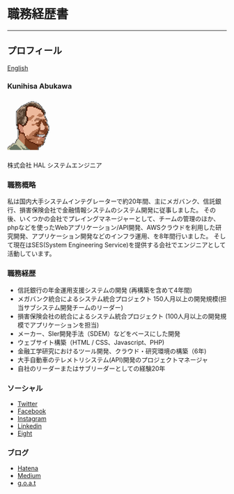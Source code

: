 # 職務経歴書

---

## プロフィール

[English](README.md)

### Kunihisa Abukawa

![](img/profile.png)

株式会社 HAL システムエンジニア<br>


### 職務概略

私は国内大手システムインテグレーターで約20年間、主にメガバンク、信託銀行、損害保険会社で金融情報システムのシステム開発に従事しました。
その後、いくつかの会社でプレイングマネージャーとして、チームの管理のほか、phpなどを使ったWebアプリケーション/API開発、AWSクラウドを利用した研究開発、アプリケーション開発などのインフラ運用、を8年間行いました。
そして現在はSES(System Engineering Service)を提供する会社でエンジニアとして活動しています。

### 職務経歴

- 信託銀行の年金運用支援システムの開発
(再構築を含めて4年間)
- メガバンク統合によるシステム統合プロジェクト
150人月以上の開発規模(担当サブシステム開発チームのリーダー)
- 損害保険会社の統合によるシステム統合プロジェクト
(100人月以上の開発規模でアプリケーションを担当)
- メーカー、SIer開発手法（SDEM）などをベースにした開発
- ウェブサイト構築（HTML / CSS、Javascript、PHP)
- 金融工学研究におけるツール開発、クラウド・研究環境の構築（6年)
- 大手自動車のテレメトリシステム(API)開発のプロジェクトマネージャ
- 自社のリーダーまたはサブリーダーとしての経験20年

### ソーシャル

* [Twitter](https://twitter.com/kabukawa)
* [Facebook](https://www.facebook.com/kabukawa)
* [Instagram](https://www.instagram.com/kabukawa/?hl=ja)
* [Linkedin](https://www.linkedin.com/in/kunihisa-abukawa-78537591/)
* [Eight](https://8card.net/p/39727434779)


### ブログ

* [Hatena](https://kabukawa.hatenablog.jp/)
* [Medium](https://medium.com/@kabukawa)
* [g.o.a.t](https://kabukawa.goat.me/)
